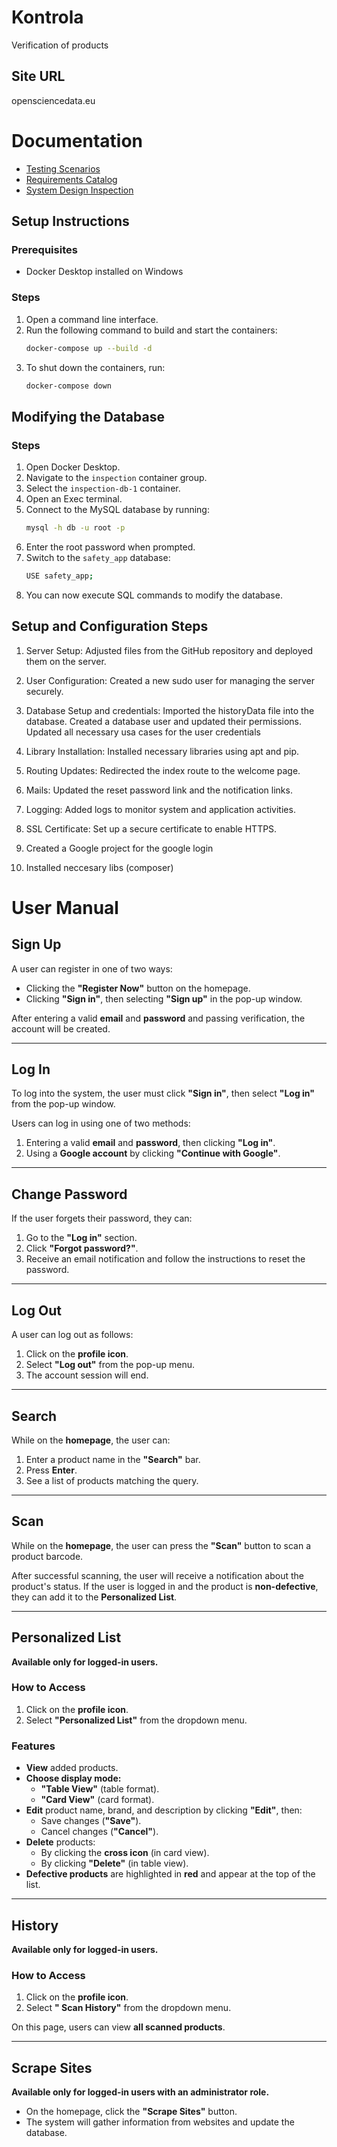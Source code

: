 # Kontrola
Verification of products

## Site URL
opensciencedata.eu

# Documentation

- [Testing Scenarios](docs/TestingScenarios.pdf)
- [Requirements Catalog](docs/requirementsCatalog.pdf)
- [System Design Inspection](docs/systemDesignInspection.pdf)

## Setup Instructions

### Prerequisites
- Docker Desktop installed on Windows

### Steps
1. Open a command line interface.
2. Run the following command to build and start the containers:
    ```sh
    docker-compose up --build -d
    ```
3. To shut down the containers, run:
    ```sh
    docker-compose down
    ```

## Modifying the Database

### Steps
1. Open Docker Desktop.
2. Navigate to the `inspection` container group.
3. Select the `inspection-db-1` container.
4. Open an Exec terminal.
5. Connect to the MySQL database by running:
    ```sh
    mysql -h db -u root -p
    ```
6. Enter the root password when prompted.
7. Switch to the `safety_app` database:
    ```sh
    USE safety_app;
    ```
8. You can now execute SQL commands to modify the database.



## Setup and Configuration Steps
1. Server Setup:
Adjusted files from the GitHub repository and deployed them on the server.

2. User Configuration:
Created a new sudo user for managing the server securely.

3. Database Setup and credentials:
Imported the historyData file into the database.
Created a database user and updated their permissions.
Updated all necessary usa cases for the user credentials

4. Library Installation:
Installed necessary libraries using apt and pip.

6. Routing Updates:
Redirected the index route to the welcome page.

7. Mails:
Updated the reset password link and the notification links.

8. Logging:
Added logs to monitor system and application activities.

9. SSL Certificate:
Set up a secure certificate to enable HTTPS.

10. Created a Google project for the google login

11. Installed neccesary libs (composer)


# User Manual

## Sign Up
A user can register in one of two ways:
- Clicking the **"Register Now"** button on the homepage.
- Clicking **"Sign in"**, then selecting **"Sign up"** in the pop-up window.

After entering a valid **email** and **password** and passing verification, the account will be created.

---

## Log In
To log into the system, the user must click **"Sign in"**, then select **"Log in"** from the pop-up window.

Users can log in using one of two methods:
1. Entering a valid **email** and **password**, then clicking **"Log in"**.
2. Using a **Google account** by clicking **"Continue with Google"**.

---

## Change Password
If the user forgets their password, they can:
1. Go to the **"Log in"** section.
2. Click **"Forgot password?"**.
3. Receive an email notification and follow the instructions to reset the password.

---

## Log Out
A user can log out as follows:
1. Click on the **profile icon**.
2. Select **"Log out"** from the pop-up menu.
3. The account session will end.

---

## Search
While on the **homepage**, the user can:
1. Enter a product name in the **"Search"** bar.
2. Press **Enter**.
3. See a list of products matching the query.

---

## Scan
While on the **homepage**, the user can press the **"Scan"** button to scan a product barcode.

After successful scanning, the user will receive a notification about the product's status. 
If the user is logged in and the product is **non-defective**, they can add it to the **Personalized List**.

---

## Personalized List
**Available only for logged-in users.**

### How to Access
1. Click on the **profile icon**.
2. Select **"Personalized List"** from the dropdown menu.

### Features
- **View** added products.
- **Choose display mode:**
  - **"Table View"** (table format).
  - **"Card View"** (card format).
- **Edit** product name, brand, and description by clicking **"Edit"**, then:
  - Save changes (**"Save"**).
  - Cancel changes (**"Cancel"**).
- **Delete** products:
  - By clicking the **cross icon** (in card view).
  - By clicking **"Delete"** (in table view).
- **Defective products** are highlighted in **red** and appear at the top of the list.

---

## History
**Available only for logged-in users.**

### How to Access
1. Click on the **profile icon**.
2. Select **" Scan History"** from the dropdown menu.

On this page, users can view **all scanned products**.

---

## Scrape Sites
**Available only for logged-in users with an administrator role.**

- On the homepage, click the **"Scrape Sites"** button.
- The system will gather information from websites and update the database.
